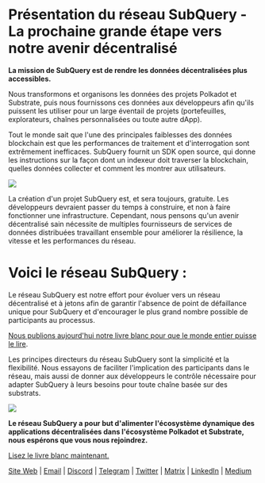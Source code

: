 # Présentation du réseau SubQuery - La prochaine grande étape vers notre avenir décentralisé

**La mission de SubQuery est de rendre les données décentralisées plus accessibles.**

Nous transformons et organisons les données des projets Polkadot et Substrate, puis nous fournissons ces données aux développeurs afin qu'ils puissent les utiliser pour un large éventail de projets (portefeuilles, explorateurs, chaînes personnalisées ou toute autre dApp).

Tout le monde sait que l'une des principales faiblesses des données blockchain est que les performances de traitement et d'interrogation sont extrêmement inefficaces. SubQuery fournit un SDK open source, qui donne les instructions sur la façon dont un indexeur doit traverser la blockchain, quelles données collecter et comment les montrer aux utilisateurs.

![](https://miro.medium.com/max/700/1*0l37MKpDk2ahHsqDUBxbjw.png)

La création d'un projet SubQuery est, et sera toujours, gratuite. Les développeurs devraient passer du temps à construire, et non à faire fonctionner une infrastructure. Cependant, nous pensons qu'un avenir décentralisé sain nécessite de multiples fournisseurs de services de données distribuées travaillant ensemble pour améliorer la résilience, la vitesse et les performances du réseau.

# Voici le réseau SubQuery :

Le réseau SubQuery est notre effort pour évoluer vers un réseau décentralisé et à jetons afin de garantir l'absence de point de défaillance unique pour SubQuery et d'encourager le plus grand nombre possible de participants au processus.

[Nous publions aujourd'hui notre livre blanc pour que le monde entier puisse le lire](https://static.subquery.network/whitepaper.pdf).

Les principes directeurs du réseau SubQuery sont la simplicité et la flexibilité. Nous essayons de faciliter l'implication des participants dans le réseau, mais aussi de donner aux développeurs le contrôle nécessaire pour adapter SubQuery à leurs besoins pour toute chaîne basée sur des substrats.

![](https://miro.medium.com/max/700/1*5E_eIJBTvHI7W24ib_Syvw.png)

**Le réseau SubQuery a pour but d'alimenter l'écosystème dynamique des applications décentralisées dans l'écosystème Polkadot et Substrate, nous espérons que vous nous rejoindrez.**

[Lisez le livre blanc maintenant.](https://static.subquery.network/whitepaper.pdf)

[Site Web](https://subquery.network/) | [Email](mailto:hello@subquery.network) | [Discord](https://discord.com/invite/78zg8aBSMG) | [Telegram](https://t.me/subquerynetwork) | [Twitter](https://twitter.com/subquerynetwork) | [Matrix](https://matrix.to/#/#subquery:matrix.org) | [LinkedIn](https://www.linkedin.com/company/subquery) | [Medium](https://subquery.medium.com/)